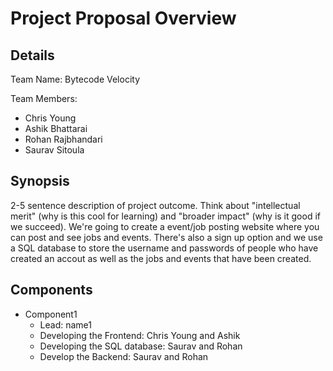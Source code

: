 # Project Proposal Overview

## Details
Team Name: Bytecode Velocity

Team Members:
* Chris Young
* Ashik Bhattarai
* Rohan Rajbhandari
* Saurav Sitoula

## Synopsis
2-5 sentence description of project outcome. Think about "intellectual merit" (why is this cool for learning) and "broader impact" (why is it good if we succeed).
We're going to create a event/job posting website where you can post and see jobs and events. There's also a sign up option and we use a SQL database to store the username and passwords
of people who have created an accout as well as the jobs and events that have been created. 

## Components
* Component1
  * Lead: name1
  * Developing the Frontend: Chris Young and Ashik
  * Developing the SQL database: Saurav and Rohan
  * Develop the Backend: Saurav and Rohan 